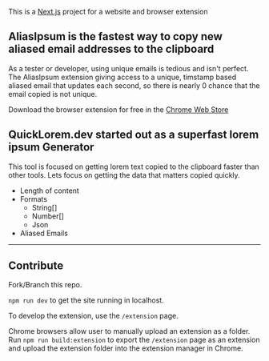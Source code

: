This is a [Next.js](https://nextjs.org/) project for a website and browser extension

## AliasIpsum is the fastest way to copy new aliased email addresses to the clipboard

As a tester or developer, using unique emails is tedious and isn't perfect. 
The AliasIpsum extension giving access to a unique, timstamp based aliased 
email that updates each second, so there is nearly 0 chance that the email 
copied is not unique.

Download the browser extension for free in the [Chrome Web Store](https://chrome.google.com/webstore/detail/aliasipsum/gpbdnbechbkbfbdbhcbllejhgggnmena)


## QuickLorem.dev started out as a superfast lorem ipsum Generator

This tool is focused on getting lorem text copied to the clipboard
faster than other tools. Lets focus on getting the data that matters copied quickly. 

- Length of content
- Formats 
  - String[]
  - Number[]
  - Json
- Aliased Emails

---

## Contribute
Fork/Branch this repo. 

`npm run dev` to get the site running in localhost. 

To develop the extension, use the `/extension` page. 

Chrome browsers allow user to manually upload an extension as a folder. 
Run `npm run build:extension` to export the `/extension` page as an 
extension and upload the extension folder into the extension manager in Chrome.

